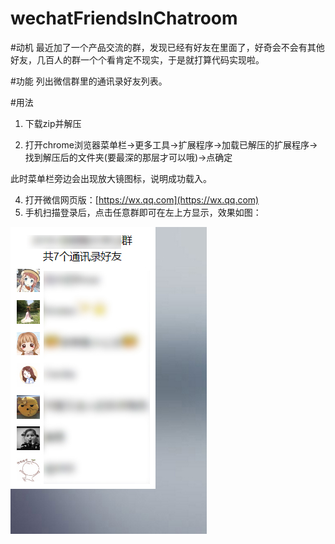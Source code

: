 # wechatFriendsInChatroom
#动机
最近加了一个产品交流的群，发现已经有好友在里面了，好奇会不会有其他好友，几百人的群一个个看肯定不现实，于是就打算代码实现啦。

#功能
列出微信群里的通讯录好友列表。

#用法

1. 下载zip并解压

2. 打开chrome浏览器菜单栏->更多工具->扩展程序->加载已解压的扩展程序->找到解压后的文件夹(要最深的那层才可以哦)->点确定

此时菜单栏旁边会出现放大镜图标，说明成功载入。

4. 打开微信网页版：[https://wx.qq.com](https://wx.qq.com)
5. 手机扫描登录后，点击任意群即可在左上方显示，效果如图：

![效果](https://raw.githubusercontent.com/ztinpn/wechatFriendsInChatroom/master/sample.jpg "效果")
